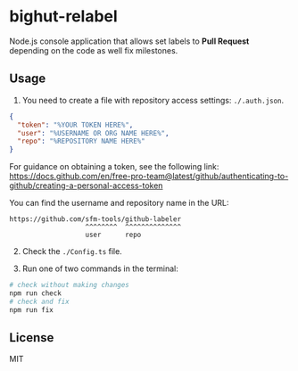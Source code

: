 # bighut-relabel

Node.js console application that allows set labels to **Pull Request** depending on the code as well fix milestones.

## Usage

1. You need to create a file with repository access settings: `./.auth.json`.

```json
{
  "token": "%YOUR TOKEN HERE%",
  "user": "%USERNAME OR ORG NAME HERE%",
  "repo": "%REPOSITORY NAME HERE%"
}
```

For guidance on obtaining a token, see the following link:
https://docs.github.com/en/free-pro-team@latest/github/authenticating-to-github/creating-a-personal-access-token

You can find the username and repository name in the URL:

```
https://github.com/sfm-tools/github-labeler
                   ^^^^^^^^  ^^^^^^^^^^^^^^
                   user      repo
```

2. Check the `./Config.ts` file.

3. Run one of two commands in the terminal:
```bash
# check without making changes
npm run check
# check and fix
npm run fix
```

## License
MIT
